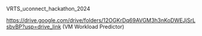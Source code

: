 
VRTS_uconnect_hackathon_2024

https://drive.google.com/drive/folders/12OGKrDq69AVGM3h3nKoDWEJjSrLsbvBP?usp=drive_link (VM Workload Predictor)
